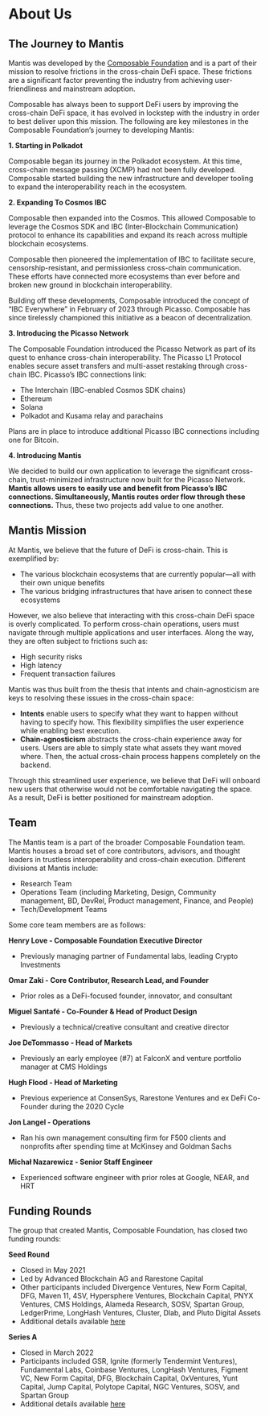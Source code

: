 # About Us

## The Journey to Mantis

Mantis was developed by the [Composable Foundation](https://www.composablefoundation.com/) and is a part of their mission to resolve frictions in the cross-chain DeFi space. These frictions are a significant factor preventing the industry from achieving user-friendliness and mainstream adoption.

Composable has always been to support DeFi users by improving the cross-chain DeFi space, it has evolved in lockstep with the industry in order to best deliver upon this mission. The following are key milestones in the Composable Foundation’s journey to developing Mantis:

**1\. Starting in Polkadot**

Composable began its journey in the Polkadot ecosystem. At this time, cross-chain message passing (XCMP) had not been fully developed. Composable started building the new infrastructure and developer tooling to expand the interoperability reach in the ecosystem.

**2\. Expanding To Cosmos IBC**

Composable then expanded into the Cosmos. This allowed Composable to leverage the Cosmos SDK and IBC (Inter-Blockchain Communication) protocol to enhance its capabilities and expand its reach across multiple blockchain ecosystems.

Composable then pioneered the implementation of IBC to facilitate secure, censorship-resistant, and permissionless cross-chain communication. These efforts have connected more ecosystems than ever before and broken new ground in blockchain interoperability.

Building off these developments, Composable introduced the concept of “IBC Everywhere” in February of 2023 through Picasso. Composable has since tirelessly championed this initiative as a beacon of decentralization.

**3\. Introducing the Picasso Network**

The Composable Foundation introduced the Picasso Network as part of its quest to enhance cross-chain interoperability. The Picasso L1 Protocol enables secure asset transfers and multi-asset restaking through cross-chain IBC. Picasso’s IBC connections link:

- The Interchain (IBC-enabled Cosmos SDK chains)
- Ethereum
- Solana
- Polkadot and Kusama relay and parachains

Plans are in place to introduce additional Picasso IBC connections including one for Bitcoin.

**4\. Introducing Mantis**

We decided to build our own application to leverage the significant cross-chain, trust-minimized infrastructure now built for the Picasso Network. **Mantis allows users to easily use and benefit from Picasso’s IBC connections. Simultaneously, Mantis routes order flow through these connections.** Thus, these two projects add value to one another.

## Mantis Mission

At Mantis, we believe that the future of DeFi is cross-chain. This is exemplified by:

- The various blockchain ecosystems that are currently popular—all with their own unique benefits
- The various bridging infrastructures that have arisen to connect these ecosystems

However, we also believe that interacting with this cross-chain DeFi space is overly complicated. To perform cross-chain operations, users must navigate through multiple applications and user interfaces. Along the way, they are often subject to frictions such as:

- High security risks
- High latency
- Frequent transaction failures

Mantis was thus built from the thesis that intents and chain-agnosticism are keys to resolving these issues in the cross-chain space:

- **Intents** enable users to specify what they want to happen without having to specify how. This flexibility simplifies the user experience while enabling best execution.
- **Chain-agnosticism** abstracts the cross-chain experience away for users. Users are able to simply state what assets they want moved where. Then, the actual cross-chain process happens completely on the backend.

Through this streamlined user experience, we believe that DeFi will onboard new users that otherwise would not be comfortable navigating the space. As a result, DeFi is better positioned for mainstream adoption.

## Team

The Mantis team is a part of the broader Composable Foundation team. Mantis houses a broad set of core contributors, advisors, and thought leaders in trustless interoperability and cross-chain execution. Different divisions at Mantis include:

- Research Team
- Operations Team (including Marketing, Design, Community management, BD, DevRel, Product management, Finance, and People)
- Tech/Development Teams

Some core team members are as follows:

**Henry Love - Composable Foundation Executive Director**

- Previously managing partner of Fundamental labs, leading Crypto Investments

**Omar Zaki - Core Contributor, Research Lead, and Founder**

- Prior roles as a DeFi-focused founder, innovator, and consultant

**Miguel Santafé - Co-Founder & Head of Product Design**

- Previously a technical/creative consultant and creative director

**Joe DeTommasso - Head of Markets**

- Previously an early employee (#7) at FalconX and venture portfolio manager at CMS Holdings

**Hugh Flood - Head of Marketing**

- Previous experience at ConsenSys, Rarestone Ventures and ex DeFi Co-Founder during the 2020 Cycle

**Jon Langel - Operations**

- Ran his own management consulting firm for F500 clients and nonprofits after spending time at McKinsey and Goldman Sachs

**Michał Nazarewicz - Senior Staff Engineer**

- Experienced software engineer with prior roles at Google, NEAR, and HRT

## Funding Rounds

The group that created Mantis, Composable Foundation, has closed two funding rounds:

**Seed Round**

- Closed in May 2021
- Led by Advanced Blockchain AG and Rarestone Capital
- Other participants included Divergence Ventures, New Form Capital, DFG, Maven 11, 4SV, Hypersphere Ventures, Blockchain Capital, PNYX Ventures, CMS Holdings, Alameda Research, SOSV, Spartan Group, LedgerPrime, LongHash Ventures, Cluster, Dlab, and Pluto Digital Assets
- Additional details available [here](https://composablefi.medium.com/composable-finance-closes-7-million-funding-round-with-strategic-investors-69db8d099384)

**Series A**

- Closed in March 2022
- Participants included GSR, Ignite (formerly Tendermint Ventures), Fundamental Labs, Coinbase Ventures, LongHash Ventures, Figment VC, New Form Capital, DFG, Blockchain Capital, 0xVentures, Yunt Capital, Jump Capital, Polytope Capital, NGC Ventures, SOSV, and Spartan Group
- Additional details available [here](https://composablefi.medium.com/composable-finance-raises-32-million-in-series-a-39e70aeff23a)
